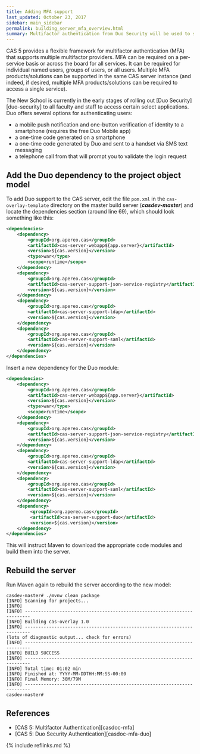 ```yaml
---
title: Adding MFA support
last_updated: October 23, 2017
sidebar: main_sidebar
permalink: building_server_mfa_overview.html
summary: Multifactor authentication from Duo Security will be used to secure access to applications containing sensitive information or providing sensitive functionality.
---
```


CAS 5 provides a flexible framework for multifactor authentication (MFA) that supports multiple multifactor providers. MFA can be required on a per-service basis or across the board for all services. It can be required for individual named users, groups of users, or all users. Multiple MFA products/solutions can be supported in the same CAS server instance (and indeed, if desired, multiple MFA products/solutions can be required to access a single service).

The New School is currently in the early stages of rolling out [Duo Security][duo-security] to all faculty and staff to access certain select applications. Duo offers several options for authenticating users:

* a mobile push notification and one-button verification of identity to a smartphone (requires the free Duo Mobile app)
* a one-time code generated on a smartphone
* a one-time code generated by Duo and sent to a handset via SMS text messaging
* a telephone call from that will prompt you to validate the login request

## Add the Duo dependency to the project object model

To add Duo support to the CAS server, edit the file `pom.xml` in the `cas-overlay-template` directory on the master build server (***casdev-master***) and locate the dependencies section (around line 69), which should look something like this:

```xml
<dependencies>
    <dependency>
        <groupId>org.apereo.cas</groupId>
        <artifactId>cas-server-webapp${app.server}</artifactId>
        <version>${cas.version}</version>
        <type>war</type>
        <scope>runtime</scope>
    </dependency>
    <dependency>
        <groupId>org.apereo.cas</groupId>
        <artifactId>cas-server-support-json-service-registry</artifactId>
        <version>${cas.version}</version>
    </dependency>
    <dependency>
        <groupId>org.apereo.cas</groupId>
        <artifactId>cas-server-support-ldap</artifactId>
        <version>${cas.version}</version>
    </dependency>
    <dependency>
        <groupId>org.apereo.cas</groupId>
        <artifactId>cas-server-support-saml</artifactId>
        <version>${cas.version}</version>
    </dependency>
</dependencies>
```

Insert a new dependency for the Duo module:

```xml
<dependencies>
    <dependency>
        <groupId>org.apereo.cas</groupId>
        <artifactId>cas-server-webapp${app.server}</artifactId>
        <version>${cas.version}</version>
        <type>war</type>
        <scope>runtime</scope>
    </dependency>
    <dependency>
        <groupId>org.apereo.cas</groupId>
        <artifactId>cas-server-support-json-service-registry</artifactId>
        <version>${cas.version}</version>
    </dependency>
    <dependency>
        <groupId>org.apereo.cas</groupId>
        <artifactId>cas-server-support-ldap</artifactId>
        <version>${cas.version}</version>
    </dependency>
    <dependency>
        <groupId>org.apereo.cas</groupId>
        <artifactId>cas-server-support-saml</artifactId>
        <version>${cas.version}</version>
    </dependency>
    <dependency>
         <groupId>org.apereo.cas</groupId>
         <artifactId>cas-server-support-duo</artifactId>
         <version>${cas.version}</version>
    </dependency>
</dependencies>
```

This will instruct Maven to download the appropriate code modules and build them into the server.

## Rebuild the server

Run Maven again to rebuild the server according to the new model:

```console
casdev-master# ./mvnw clean package
[INFO] Scanning for projects...
[INFO]
[INFO] ------------------------------------------------------------------------
[INFO] Building cas-overlay 1.0
[INFO] ------------------------------------------------------------------------
(lots of diagnostic output... check for errors)
[INFO] ------------------------------------------------------------------------
[INFO] BUILD SUCCESS
[INFO] ------------------------------------------------------------------------
[INFO] Total time: 01:02 min
[INFO] Finished at: YYYY-MM-DDTHH:MM:SS-00:00
[INFO] Final Memory: 30M/79M
[INFO] ------------------------------------------------------------------------
casdev-master#  
```

## References

* [CAS 5: Multifactor Authentication][casdoc-mfa]
* [CAS 5: Duo Security Authentication][casdoc-mfa-duo]

{% include reflinks.md %}
